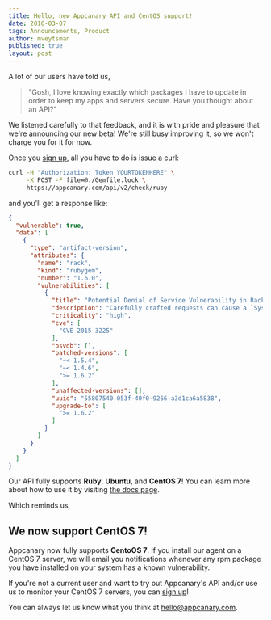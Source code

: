 ```yaml
---
title: Hello, new Appcanary API and CentOS support!
date: 2016-03-07
tags: Announcements, Product
author: mveytsman
published: true
layout: post
---
```


A lot of our users have told us, 

>"Gosh, I love knowing exactly which packages I have to update in order to keep my apps and servers secure. Have you thought about an API?"

We listened carefully to that feedback, and it is with pride and pleasure that we're announcing our new beta! We're still busy improving it, so we won't charge you for it for now.

Once you <a href="https://appcanary.com/sign_up">sign up</a>, all you have to do is issue a curl:

~~~bash
curl -H "Authorization: Token YOURTOKENHERE" \
     -X POST -F file=@./Gemfile.lock \
     https://appcanary.com/api/v2/check/ruby
~~~

and you'll get a response like:

~~~json
{
  "vulnerable": true,
  "data": [
    {
      "type": "artifact-version",
      "attributes": {
        "name": "rack",
        "kind": "rubygem",
        "number": "1.6.0",
        "vulnerabilities": [
          {
            "title": "Potential Denial of Service Vulnerability in Rack",
            "description": "Carefully crafted requests can cause a `SystemStackError` and potentially \ncause a denial of service attack. \n\nAll users running an affected release should upgrade.",
            "criticality": "high",
            "cve": [
              "CVE-2015-3225"
            ],
            "osvdb": [],
            "patched-versions": [
              "~< 1.5.4",
              "~< 1.4.6",
              ">= 1.6.2"
            ],
            "unaffected-versions": [],
            "uuid": "55807540-053f-40f0-9266-a3d1ca6a5838",
            "upgrade-to": [
              ">= 1.6.2"
            ]
          }
        ]
      }
    }
  ]
}
~~~

Our API fully supports **Ruby**, **Ubuntu**, and **CentOS 7**! You can learn more about how to use it by visiting [the docs page](https://appcanary.com/docs).


Which reminds us,

## We now support CentOS 7!

Appcanary now fully supports **CentoOS 7**. If you install our agent on a CentOS 7 server, we will email you notifications whenever any rpm package you have installed on your system has a known vulnerability.


If you're not a current user and want to try out Appcanary's API and/or use us to monitor your CentOS 7 servers, you can [sign up](https://appcanary.com/signup)!


You can always let us know what you think at [hello@appcanary.com](mailto:hello@appcanary.com).
